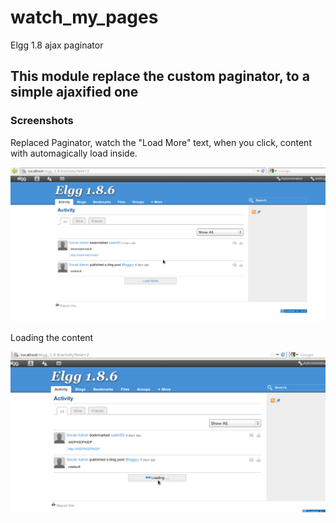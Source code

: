 watch_my_pages
==============

Elgg 1.8 ajax paginator


## This module replace the custom paginator, to a simple ajaxified one


### Screenshots

Replaced Paginator, watch the "Load More" text, when you click, content with automagically load inside.

![Ajax Paginator](https://github.com/KeetupTeam/watch_my_pages/raw/master/graphics/screen1.png "Ajax Paginator")


Loading the content

![Loading Ajax Paginator](https://github.com/KeetupTeam/watch_my_pages/raw/master/graphics/screen2.png "Loading Ajax Paginator")